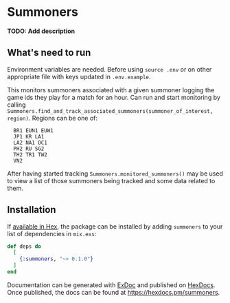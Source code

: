 # Summoners

**TODO: Add description**

## What's need to run
Environment variables are needed.  Before using `source .env` or on other appropriate file with keys updated in `.env.example`.

This monitors summoners associated with a given summoner logging the game ids they play for a match for an hour.  Can run and start monitoring by calling `Summoners.find_and_track_associated_summoners(summoner_of_interest, region)`.  Regions can be one of:
```
  BR1 EUN1 EUW1
  JP1 KR LA1
  LA2 NA1 OC1
  PH2 RU SG2
  TH2 TR1 TW2
  VN2
```

After having started tracking `Summoners.monitored_summoners()` may be used to view a list of those summoners being tracked and some data related to them.

## Installation

If [available in Hex](https://hex.pm/docs/publish), the package can be installed
by adding `summoners` to your list of dependencies in `mix.exs`:

```elixir
def deps do
  [
    {:summoners, "~> 0.1.0"}
  ]
end
```

Documentation can be generated with [ExDoc](https://github.com/elixir-lang/ex_doc)
and published on [HexDocs](https://hexdocs.pm). Once published, the docs can
be found at <https://hexdocs.pm/summoners>.

